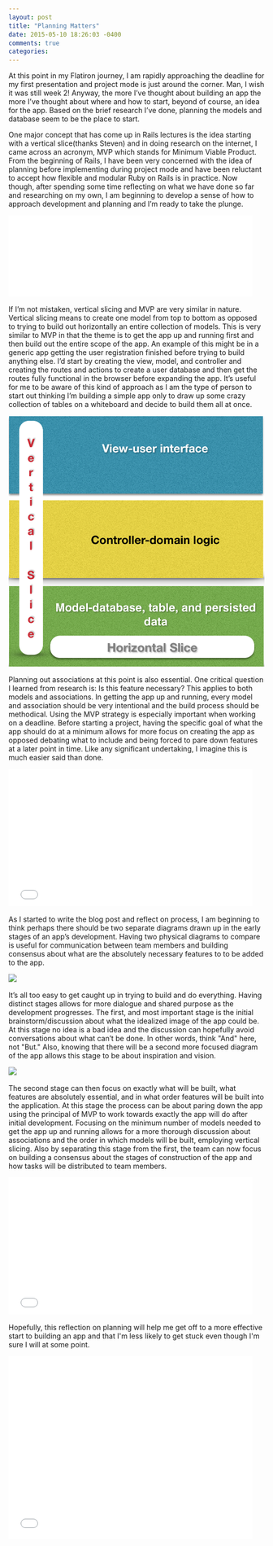 ```yaml
---
layout: post
title: "Planning Matters"
date: 2015-05-10 18:26:03 -0400
comments: true
categories: 
---
```

At this point in my Flatiron journey, I am rapidly approaching the deadline for my first presentation and project mode is just around the corner.  Man, I wish it was still week 2!  Anyway, the more I’ve thought about building an app the more I’ve thought about where and how to start, beyond of course, an idea for the app.  Based on the brief research I’ve done, planning the models and database seem to be the place to start.  

One major concept that has come up in Rails lectures is the idea starting with a vertical slice(thanks Steven) and in doing research on the internet, I came across an acronym, MVP which stands for Minimum Viable Product.  From the beginning of Rails, I have been very concerned with the idea of planning before implementing during project mode and have been reluctant to accept how flexible and modular Ruby on Rails is in practice.  Now though, after spending some time reflecting on what we have done so far and researching on my own, I am beginning to develop a sense of how to approach development and planning and I’m ready to take the plunge.
<iframe src="//giphy.com/embed/Y3qPuKds1LgL6?html5=true" width="480" height="159" frameBorder="0" webkitAllowFullScreen mozallowfullscreen allowFullScreen></iframe>

If I’m not mistaken, vertical slicing and MVP are very similar in nature.  Vertical slicing  means to create one model from top to bottom as opposed to trying to build out horizontally an entire collection of models.  This is very similar to MVP in that the theme is to get the app up and running first and then build out the entire scope of the app.  An example of this might be in a generic app getting the user registration finished before trying to build anything else.  I’d start by creating the view, model, and controller and creating the routes and actions to create a user database and then get the routes fully functional in the browser before expanding the app.  It’s useful for me to be aware of this kind of approach as I am the type of person to start out thinking I’m building a simple app only to draw up some crazy collection of tables on a whiteboard and decide to build them all at once.  

<img src="/images/vertical_slice.png">

Planning out associations at this point is also essential.  One critical question I learned from research is:  Is this feature necessary?  This applies to both models and associations.  In getting the app up and running, every model and association should be very intentional and the build process should be methodical.  Using the MVP strategy is especially important when working on a deadline.  Before starting a project, having the specific goal of what the app should do at a minimum allows for more focus on creating the app as opposed debating what to include and being forced to pare down features at  a later point in time.  Like any significant undertaking, I imagine this is much easier said than done.    

<iframe src="//giphy.com/embed/SMZ6QqHuTWxZm?html5=true" width="480" height="270" frameBorder="0" webkitAllowFullScreen mozallowfullscreen allowFullScreen></iframe>

As I started to write the blog post and reflect on process, I am beginning to think perhaps there should be two separate diagrams drawn up in the early stages of an app’s development.  Having two physical diagrams to compare is useful for communication between team members and building consensus about what are the absolutely necessary features to to be added to the app.  

<img src="http://placekitten.com/g/200/300">

It’s all too easy to get caught up in trying to build and do everything.  Having distinct stages allows for more dialogue and shared purpose as the development progresses.  The first, and most important stage is the initial brainstorm/discussion about what the idealized image of the app could be.  At this stage no idea is a bad idea and the discussion can hopefully avoid conversations about what can’t be done.  In other words, think "And" here, not "But."  Also, knowing that there will be a second more focused diagram of the app allows this stage to be about inspiration and vision.  

<img src="http://www.fillmurray.com/g/600/400">

The second stage can then focus on exactly what will be built, what features are absolutely essential, and in what order features will be built into the application.  At this stage the process can be about paring down the app using the principal of MVP to work towards exactly the app will do after initial development.  Focusing on the minimum number of models needed to get the app up and running allows for a more thorough discussion about associations and the order in which models will be built, employing vertical slicing.  Also by separating this stage from the first, the team can now focus on building a consensus about the stages of construction of the app and how tasks will be distributed to team members.

<iframe src="//giphy.com/embed/rOScDjyggnKNy?html5=true" width="480" height="269" frameBorder="0" webkitAllowFullScreen mozallowfullscreen allowFullScreen></iframe>

Hopefully, this reflection on planning will help me get off to a more effective start to building an app and that I'm less likely to get stuck even though I'm sure I will at some point.

<iframe src="//giphy.com/embed/IaQssc2zhYaze?html5=true" width="480" height="360" frameBorder="0" webkitAllowFullScreen mozallowfullscreen allowFullScreen></iframe>         

